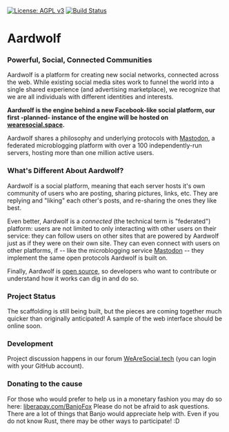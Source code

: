 [![License: AGPL v3](https://img.shields.io/badge/License-AGPL%20v3-blue.svg)](http://www.gnu.org/licenses/agpl-3.0)
[![Build Status](https://travis-ci.org/BanjoFox/Aardwolf.svg?branch=master)](https://travis-ci.org/BanjoFox/Aardwolf)

# Aardwolf

### Powerful, Social, Connected Communities

Aardwolf is a platform for creating new social networks, connected across the web. While existing social media sites work to funnel the world into a single shared experience (and advertising marketplace), we recognize that we are all individuals with different identities and interests.

**Aardwolf is the engine behind a new Facebook-like social platform, our first -planned- instance of the engine will be hosted on [wearesocial.space](http://wearesocial.space).**

Aardwolf shares a philosophy and underlying protocols with [Mastodon](http://joinmastodon.org), a federated microblogging platform with over a 100 independently-run servers, hosting more than one million active users.


### What's Different About Aardwolf?

Aardwolf is a social platform, meaning that each server hosts it's own community of users who are posting, sharing pictures, links, etc. They are replying and "liking" each other's posts, and re-sharing the ones they like best.

Even better, Aardwolf is a *connected* (the technical term is "federated") platform: users are not limited to only interacting with other users on their service: they can follow users on other sites that are powered by Aardwolf just as if they were on their own site. They can even connect with users on other platforms, if -- like the microblogging service [Mastodon](http://joinmastodon.org) -- they implement the same open protocols Aardwolf is built on.

Finally, Aardwolf is [open source](https://github.com/banjofox/aardwolf), so developers who want to contribute or understand how it works can dig in and do so.


### Project Status

The scaffolding is still being built, but the pieces are coming together much quicker than originally anticipated! A sample of the web interface should be online soon.


### Development

Project discussion happens in our forum [WeAreSocial.tech](http://wearesocial.tech/) (you can login with your GitHub account). 

### Donating to the cause

For those who would prefer to help us in a monetary fashion you may do so here: [liberapay.com/BanjoFox](https://liberapay.com/BanjoFox)
Please do not be afraid to ask questions. There are a lot of things that Banjo would appreciate help with. Even if you do not know Rust, there may be other ways to participate! :D
